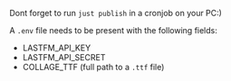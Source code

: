 Dont forget to run `just publish` in a cronjob on your PC:)

A `.env` file needs to be present with the following fields:
- LASTFM_API_KEY
- LASTFM_API_SECRET
- COLLAGE_TTF (full path to a `.ttf` file)
